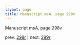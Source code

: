 ```yaml
---
layout: page
title: Manuscript msA, page 298v
---
```


Manuscript msA, page 298v

prev:  [298r](../298r) | next:  [299r](../299r)